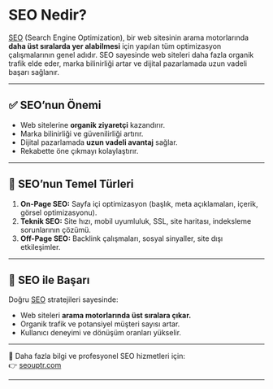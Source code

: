 # SEO Nedir?  

[SEO](https://seouptr.com) (Search Engine Optimization), bir web sitesinin arama motorlarında **daha üst sıralarda yer alabilmesi** için yapılan tüm optimizasyon çalışmalarının genel adıdır. SEO sayesinde web siteleri daha fazla organik trafik elde eder, marka bilinirliği artar ve dijital pazarlamada uzun vadeli başarı sağlanır.  

---

## ✅ SEO’nun Önemi  
- Web sitelerine **organik ziyaretçi** kazandırır.  
- Marka bilinirliği ve güvenilirliği artırır.  
- Dijital pazarlamada **uzun vadeli avantaj** sağlar.  
- Rekabette öne çıkmayı kolaylaştırır.  

---

## 🔑 SEO’nun Temel Türleri  
1. **On-Page SEO:** Sayfa içi optimizasyon (başlık, meta açıklamaları, içerik, görsel optimizasyonu).  
2. **Teknik SEO:** Site hızı, mobil uyumluluk, SSL, site haritası, indeksleme sorunlarının çözümü.  
3. **Off-Page SEO:** Backlink çalışmaları, sosyal sinyaller, site dışı etkileşimler.  

---

## 🚀 SEO ile Başarı  
Doğru [SEO](https://seouptr.com) stratejileri sayesinde:  
- Web siteleri **arama motorlarında üst sıralara çıkar.**  
- Organik trafik ve potansiyel müşteri sayısı artar.  
- Kullanıcı deneyimi ve dönüşüm oranları yükselir.  

---

🔗 Daha fazla bilgi ve profesyonel SEO hizmetleri için:  
👉 [seouptr.com](https://seouptr.com)  

---
